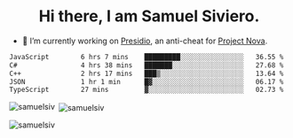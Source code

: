 <h1 align="center">Hi there, I am Samuel Siviero.</h1>

- 🔭 I’m currently working on [Presidio](https://presidio.ac), an anti-cheat for [Project Nova](https://discord.gg/novafn).

<!--START_SECTION:waka-->

```txt
JavaScript        6 hrs 7 mins    █████████░░░░░░░░░░░░░░░░   36.55 %
C#                4 hrs 38 mins   ███████░░░░░░░░░░░░░░░░░░   27.68 %
C++               2 hrs 17 mins   ███▒░░░░░░░░░░░░░░░░░░░░░   13.64 %
JSON              1 hr 1 min      █▓░░░░░░░░░░░░░░░░░░░░░░░   06.17 %
TypeScript        27 mins         ▓░░░░░░░░░░░░░░░░░░░░░░░░   02.73 %
```

<!--END_SECTION:waka-->

<p><img align="left" src="https://github-readme-stats.vercel.app/api/top-langs?username=samuelsiv&show_icons=true&locale=en&layout=compact&theme=radical" alt="samuelsiv" /></p>

<p>&nbsp;<img align="center" src="https://github-readme-stats.vercel.app/api?username=samuelsiv&show_icons=true&locale=en&theme=radical" alt="samuelsiv" /></p>
<p align="left"> <img src="https://komarev.com/ghpvc/?username=samuelsiv&label=Profile%20views&color=0e75b6&style=flat" alt="samuelsiv" /> </p>
